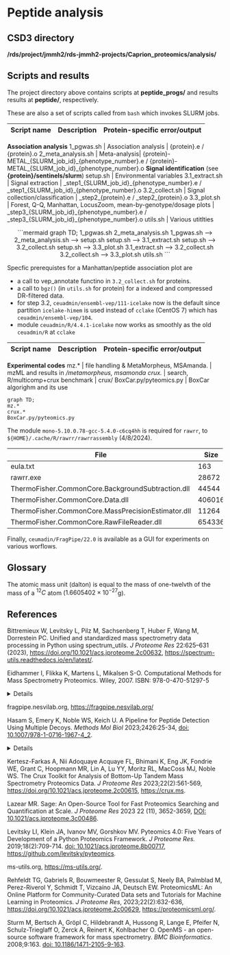 # Peptide analysis

## CSD3 directory

**/rds/project/jmmh2/rds-jmmh2-projects/Caprion_proteomics/analysis/**

## Scripts and results

The project directory above contains scripts at **peptide_progs/** and results results at **peptide/**, respectively.

These are also a set of scripts called from `bash` which invokes SLURM jobs.

Script name| Description          | Protein-specific error/output
-----------|----------------------|-----------------------------------------------------------
**Association analysis**
1_pgwas.sh | Association analysis | {protein}.e / {protein}.o
2_meta_analysis.sh | Meta-analysis| {protein}-METAL\_{SLURM\_job\_id}\_{phenotype\_number}.e / {protein}-METAL\_{SLURM\_job\_id}\_{phenotype\_number}.o
**Signal identification** (see **{protein}/sentinels/slurm**)
setup.sh | Environmental variables
3.1_extract.sh | Signal extraction | \_step1\_{SLURM\_job\_id}\_{phenotype\_number}.e / \_step1\_{SLURM\_job\_id}\_{phenotype\_number}.o
3.2_collect.sh | Signal collection/classification | \_step2\_{protein}.e / \_step2\_{protein}.o
3.3_plot.sh | Forest, Q-Q, Manhattan, LocusZoom, mean-by-genotype/dosage plots | \_step3\_{SLURM\_job\_id}\_{phenotype\_number}.e / \_step3\_{SLURM\_job\_id}\_{phenotype\_number}.o
utils.sh | Various utitlties

<div style="text-align: center;">
```mermaid
graph TD;
    1_pgwas.sh
    2_meta_analysis.sh
    1_pgwas.sh --> 2_meta_analysis.sh --> setup.sh
    setup.sh --> 3.1_extract.sh
    setup.sh --> 3.2_collect.sh
    setup.sh --> 3.3_plot.sh
    3.1_extract.sh --> 3.2_collect.sh
    3.2_collect.sh --> 3.3_plot.sh
    utils.sh
```
</div>

Specfic prerequistes for a Manhattan/peptide association plot are

- a call to vep_annotate functino in `3.2_collect.sh` for proteins.
- a call to `bgz()` (in `utils.sh` for protein) for a indexed and compressed DR-filtered data.
- for step 3.2, `ceuadmin/ensembl-vep/111-icelake` now is the default since partition `icelake-himem` is used instead of `cclake` (CentOS 7) which has `ceuadmin/ensembl-vep/104`.
- module `ceuadmin/R/4.4.1-icelake` now works as smoothly as the old `ceuadmin/R` at `cclake`

Script name| Description          | Protein-specific error/output
-----------|----------------------|-----------------------------------------------------------
 **Experimental codes**
mz.* | file handling & MetaMorpheus, MSAmanda. | mzML and results in */metamorpheus, msamonda
crux.*  | search, R/multicomp+crux benchmark | crux/
BoxCar.py/pyteomics.py | BoxCar algorighm and its use

```mermaid
graph TD;
mz.*
crux.*
BoxCar.py/pyteomics.py
```

The module `mono-5.10.0.78-gcc-5.4.0-c6cq4hh` is required for `rawrr`, to `${HOME}/.cache/R/rawrr/rawrrassembly` (4/8/2024).

File   | Size
--------|---------------------------------------------------
eula.txt | 163
rawrr.exe | 28672
ThermoFisher.CommonCore.BackgroundSubtraction.dll | 44544
ThermoFisher.CommonCore.Data.dll | 406016
ThermoFisher.CommonCore.MassPrecisionEstimator.dll | 11264
ThermoFisher.CommonCore.RawFileReader.dll | 654336

Finally, `ceumadin/FragPipe/22.0` is available as a GUI for experiments on various worflows.

## Glossary

The atomic mass unit (dalton) is equal to the mass of one-twelvth of the mass of a $^{12}C$ atom ($1.660 540 2 \times 10^{-27}$g).

## References

Bittremieux W, Levitsky L, Pilz M, Sachsenberg T, Huber F, Wang M, Dorrestein PC. Unified and standardized mass spectrometry data processing in Python using spectrum_utils. *J Proteome Res* 22:625–631 (2023), <https://doi.org/10.1021/acs.jproteome.2c00632>, <https://spectrum-utils.readthedocs.io/en/latest/>.

Eidhammer I, Flikka K, Martens L, Mikalsen S-O. Computational Methods for Mass Spectrometry Proteomics. Wiley, 2007. ISBN: 978-0-470-51297-5

<details>

1. Peptides are the short stretches of amino acids that are obtained after the proteolytic cleavage of proteins. Peptides are usually around 10–15 amino acids long, and a single protein yields approximately 35 peptides on average.

2. The mass (m) of a molecule or atom is expressed in unified atomic mass units (u).

3. Isotopes are (chemical) elements that have the same atomic number (and therefore similar chemical properties), but different molecular mass (slightly different physical properties).

4. Monoisotopic mass is the exact mass of an ion or molecule calculated using the mass of the most abundant isotope of each element.

5. A posttranslational modification (PTM) can be defined as any alteration to the chemical structure of the protein effected by the cellular machinery after the formation of the protein.

6. The raw data spectrum contains signals from the peptides, as well as signals derived from different forms of noise.

</details>

fragpipe.nesvilab.org, <https://fragpipe.nesvilab.org/>

Hasam S, Emery K, Noble WS, Keich U. A Pipeline for Peptide Detection Using Multiple Decoys. *Methods Mol Biol* 2023;2426:25-34, [doi: 10.1007/978-1-0716-1967-4_2](https://link.springer.com/protocol/10.1007/978-1-0716-1967-4_2).

<details>

The most common method of peptide and protein False Discovery Rate (FDR) calculation is by adding protein sequences that are not expected to be present in the sample. These are also called decoy protein sequences. This can be done by generating reverse sequences of the target protein entries and appending these protein entries to the protein database. Some search algoritmms use premade target-decoy protein sequences while others can generate a target-decoy protein sequence database from a target protein sequence database before using them for peptide spectral matching.

</details>

Kertesz-Farkas A, Nii Adoquaye Acquaye FL, Bhimani K, Eng JK, Fondrie WE, Grant C, Hoopmann MR, Lin A, Lu YY, Moritz RL, MacCoss MJ, Noble WS. The Crux Toolkit for Analysis of Bottom-Up Tandem Mass Spectrometry Proteomics Data. *J Proteome Res* 2023;22(2):561-569, <https://doi.org/10.1021/acs.jproteome.2c00615>, <https://crux.ms>.

Lazear MR. Sage: An Open-Source Tool for Fast Proteomics Searching and Quantification at Scale. *J Proteome Res* 2023 22 (11), 3652-3659, [DOI: 10.1021/acs.jproteome.3c00486](https://pubs.acs.org/doi/10.1021/acs.jproteome.3c00486).

Levitsky LI, Klein JA, Ivanov MV, Gorshkov MV. Pyteomics 4.0: Five Years of Development of a Python Proteomics Framework. *J Proteome Res.* 2019;18(2):709-714. [doi: 10.1021/acs.jproteome.8b00717](https://pubs.acs.org/doi/10.1021/acs.jproteome.8b00717), <https://github.com/levitsky/pyteomics>.

ms-utils.org, <https://ms-utils.org/>.

Rehfeldt TG, Gabriels R, Bouwmeester R, Gessulat S, Neely BA, Palmblad M, Perez-Riverol Y, Schmidt T, Vizcaíno JA, Deutsch EW. ProteomicsML: An Online Platform for Community-Curated Data sets and Tutorials for Machine Learning in Proteomics. *J Proteome Res*, 2023;22(2):632-636, <https://doi.org/10.1021/acs.jproteome.2c00629>, <https://proteomicsml.org/>.

Sturm M, Bertsch A, Gröpl C, Hildebrandt A, Hussong R, Lange E, Pfeifer N, Schulz-Trieglaff O, Zerck A, Reinert K, Kohlbacher O. OpenMS - an open-source software framework for mass spectrometry. *BMC Bioinformatics*. 2008;9:163. [doi: 10.1186/1471-2105-9-163](https://bmcbioinformatics.biomedcentral.com/articles/10.1186/1471-2105-9-163).
